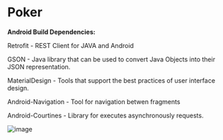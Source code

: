 # Poker

**Android Build Dependencies:**

Retrofit - REST Client for JAVA and Android

GSON - Java library that can be used to convert Java Objects into their JSON representation.

MaterialDesign - Tools that support the best practices of user interface design.

Android-Navigation - Tool for navigation betwen fragments

Android-Courtines - Library for executes asynchronously requests.

![image](https://user-images.githubusercontent.com/17261202/143000160-032f5284-ec17-4c55-9d91-469258172e64.png)
